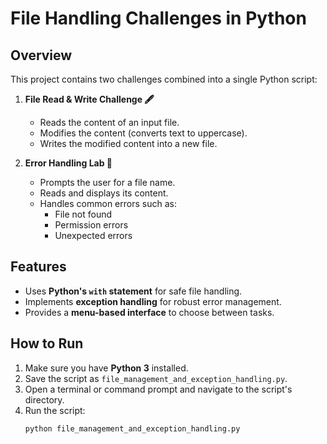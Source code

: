 
# File Handling Challenges in Python

## Overview
This project contains two challenges combined into a single Python script:

1. **File Read & Write Challenge 🖋️**
   - Reads the content of an input file.
   - Modifies the content (converts text to uppercase).
   - Writes the modified content into a new file.

2. **Error Handling Lab 🧪**
   - Prompts the user for a file name.
   - Reads and displays its content.
   - Handles common errors such as:
     - File not found
     - Permission errors
     - Unexpected errors

## Features
- Uses **Python's `with` statement** for safe file handling.
- Implements **exception handling** for robust error management.
- Provides a **menu-based interface** to choose between tasks.

## How to Run
1. Make sure you have **Python 3** installed.
2. Save the script as `file_management_and_exception_handling.py`.
3. Open a terminal or command prompt and navigate to the script's directory.
4. Run the script:
   ```bash
   python file_management_and_exception_handling.py

